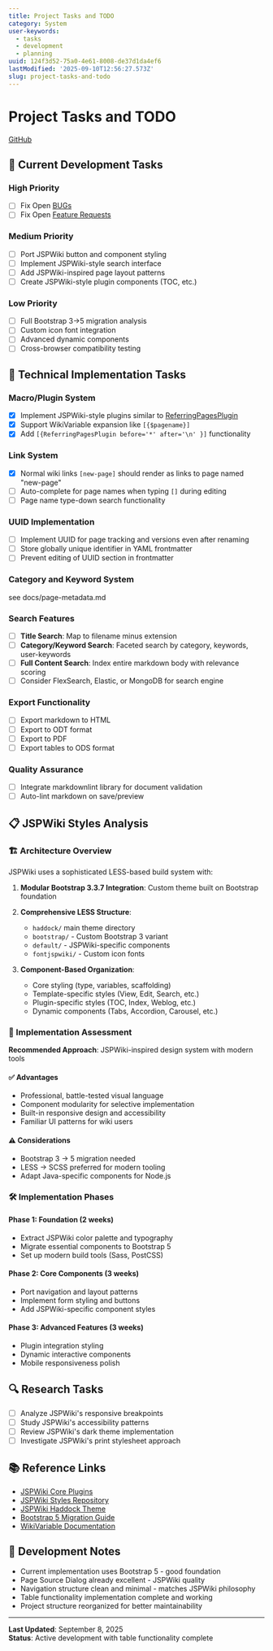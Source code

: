 ```yaml
---
title: Project Tasks and TODO
category: System
user-keywords:
  - tasks
  - development
  - planning
uuid: 124f3d52-75a0-4e61-8008-de37d1da4ef6
lastModified: '2025-09-10T12:56:27.573Z'
slug: project-tasks-and-todo
---
```


# Project Tasks and TODO

[GitHub](https://github.com/jwilleke/amdWiki)

## 🎯 Current Development Tasks

### High Priority
- [ ] Fix Open [BUGs](https://github.com/jwilleke/amdWiki/issues)
- [ ] Fix Open [Feature Requests](https://github.com/jwilleke/amdWiki/issues?q=state%3Aopen%20label%3Aenhancement)

### Medium Priority  
- [ ] Port JSPWiki button and component styling
- [ ] Implement JSPWiki-style search interface
- [ ] Add JSPWiki-inspired page layout patterns
- [ ] Create JSPWiki-style plugin components (TOC, etc.)

### Low Priority
- [ ] Full Bootstrap 3→5 migration analysis
- [ ] Custom icon font integration
- [ ] Advanced dynamic components
- [ ] Cross-browser compatibility testing

## 🔧 Technical Implementation Tasks

### Macro/Plugin System
- [x] Implement JSPWiki-style plugins similar to [ReferringPagesPlugin](https://jspwiki-wiki.apache.org/Wiki.jsp?page=ReferringPagesPlugin)
- [x] Support WikiVariable expansion like `[{$pagename}]`
- [x] Add `[{ReferringPagesPlugin before='*' after='\n' }]` functionality

### Link System
- [x] Normal wiki links `[new-page]` should render as links to page named "new-page"
- [ ] Auto-complete for page names when typing `[]` during editing
- [ ] Page name type-down search functionality

### UUID Implementation
- [ ] Implement UUID for page tracking and versions even after renaming
- [ ] Store globally unique identifier in YAML frontmatter
- [ ] Prevent editing of UUID section in frontmatter

### Category and Keyword System 
see docs/page-metadata.md

### Search Features
- [ ] **Title Search**: Map to filename minus extension
- [ ] **Category/Keyword Search**: Faceted search by category, keywords, user-keywords
- [ ] **Full Content Search**: Index entire markdown body with relevance scoring
- [ ] Consider FlexSearch, Elastic, or MongoDB for search engine

### Export Functionality
- [ ] Export markdown to HTML
- [ ] Export to ODT format
- [ ] Export to PDF
- [ ] Export tables to ODS format

### Quality Assurance
- [ ] Integrate markdownlint library for document validation
- [ ] Auto-lint markdown on save/preview

## 📋 JSPWiki Styles Analysis

### 🏗️ Architecture Overview

JSPWiki uses a sophisticated LESS-based build system with:

1. **Modular Bootstrap 3.3.7 Integration**: Custom theme built on Bootstrap foundation
2. **Comprehensive LESS Structure**: 
   - `haddock/` main theme directory
   - `bootstrap/` - Custom Bootstrap 3 variant  
   - `default/` - JSPWiki-specific components
   - `fontjspwiki/` - Custom icon fonts

3. **Component-Based Organization**:
   - Core styling (type, variables, scaffolding)
   - Template-specific styles (View, Edit, Search, etc.)
   - Plugin-specific styles (TOC, Index, Weblog, etc.)
   - Dynamic components (Tabs, Accordion, Carousel, etc.)

### 🎯 Implementation Assessment

**Recommended Approach**: JSPWiki-inspired design system with modern tools

#### ✅ Advantages
- Professional, battle-tested visual language
- Component modularity for selective implementation
- Built-in responsive design and accessibility
- Familiar UI patterns for wiki users

#### ⚠️ Considerations
- Bootstrap 3 → 5 migration needed
- LESS → SCSS preferred for modern tooling
- Adapt Java-specific components for Node.js

### 🛠️ Implementation Phases

#### Phase 1: Foundation (2 weeks)
- Extract JSPWiki color palette and typography
- Migrate essential components to Bootstrap 5
- Set up modern build tools (Sass, PostCSS)

#### Phase 2: Core Components (3 weeks)
- Port navigation and layout patterns
- Implement form styling and buttons
- Add JSPWiki-specific component styles

#### Phase 3: Advanced Features (3 weeks)
- Plugin integration styling
- Dynamic interactive components
- Mobile responsiveness polish

## 🔍 Research Tasks
- [ ] Analyze JSPWiki's responsive breakpoints
- [ ] Study JSPWiki's accessibility patterns
- [ ] Review JSPWiki's dark theme implementation
- [ ] Investigate JSPWiki's print stylesheet approach

## 📚 Reference Links

- [JSPWiki Core Plugins](https://jspwiki-wiki.apache.org/Wiki.jsp?page=JSPWikiCorePlugins)
- [JSPWiki Styles Repository](https://github.com/apache/jspwiki/tree/master/jspwiki-war/src/main/styles)
- [JSPWiki Haddock Theme](https://github.com/apache/jspwiki/tree/master/jspwiki-war/src/main/styles/haddock)
- [Bootstrap 5 Migration Guide](https://getbootstrap.com/docs/5.0/migration/)
- [WikiVariable Documentation](https://jspwiki-wiki.apache.org/Wiki.jsp?page=WikiVariable)

## 💭 Development Notes

- Current implementation uses Bootstrap 5 - good foundation
- Page Source Dialog already excellent - JSPWiki quality
- Navigation structure clean and minimal - matches JSPWiki philosophy
- Table functionality implementation complete and working
- Project structure reorganized for better maintainability

---

**Last Updated**: September 8, 2025  
**Status**: Active development with table functionality complete
